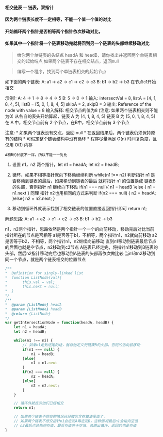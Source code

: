 #### 相交链表 -- 链表，双指针
#### 因为两个链表长度不一定相等，不能一个值一个值的对比
#### 开始循环两个指针是否相等两个指针依次移动对比，
#### 如果其中一个指针将一个链表移动完就将回到另一个链表的头部继续移动对比

> 给你两个单链表的头结点 headA 和 headB，请你找出并返回两个单链表相交的起始结点
> 如果两个链表不存在相交结点，返回null 

> 编写一个程序，找到两个单链表相交的起始节点

如下面的两个链表:
A:       a1 -> a2
                   -> c1 -> c2 -> c3
B: b1 -> b2 -> b3
在节点c1开始相交

示例1:
A:      4 -> 1
               -> 8 -> 4 -> 5
B: 5 -> 0 -> 1
    输入: intersectVal = 8, listA = [4, 1, 8, 4, 5],  listB = [5, 0, 1, 8, 4, 5]
            skipA = 2, skipB = 3
    输出: Reference of the node with value = 8
    输入解释: 相交节点的值为8 (注意: 如果两个链表相交则不能为0)
            从各自的表头开始算起，链表 A 为 [4, 1, 8, 4, 5] 链表 B 为 [5, 0, 1, 8, 4, 5]
            在 A 中，相交节点前有 2 个节点，在B中，相交节点前有 3 个节点

注意:
    * 如果两个链表没有交点，返回 null
    * 在返回结果后，两个链表仍须保持原有的结构
    * 可假定整个链表结构中没有循环
    * 程序尽量满足 O(n) 时间复杂度，且仅用 O(1) 内存

`A和B的长度不一样，所以不能一一对比`

1. 设置 n1，n2 两个指针，let n1 = headA; let n2 = headB;

2. 循环，如果不相等指针就向下移动继续判断 while(n1 !== n2) 
    判断指针 n1 是否移动到链表的最后，如果移动到链表的最后
    就将指针 n1 的位置换成 链表B的头部，否则指针 n1 继续向下移动
    if(n1 === null){
        n1 = headB
    }else {
        n1 = n1.next
    }
    同理 指针 n2也用相同的方式来判断
    if(n2 === null) {
        n2 = headA;
    }else{
        n2 = n2.next;
    }
3. 移动到循环外就表示找到了相交链表的位置直接返回指针即可 return n1;

解题思路:
A:       a1 -> a2
                   -> c1 -> c2 -> c3
B: b1 -> b2 -> b3

n1，n2两个指针，思路依然是两个指针一个一个的向前移动，移动完后对比当前指针所在的节点是否相等
a1是否等于b1，不相等，两个指针n1，n2就向前移动
a2是否等于b2，不相等，两个指针n1，n2继续向前移动
直到n1移动到链表最后节点的后面也就是空节点，n2移动到c2节点
A链表已经走完，将指针n1移动到B链表的头部，然后n2指针移动完后也移动到A链表的头部再依次做比较
当n1和n2移动到同一个节点，就是两个链表相交的位置节点


```js
/**
*  Definition for singly-linked list
*  function ListNode(val){
*       this.val = val;
*       this.next = null;  
*  }
*/
/**
*  @param {ListNode} headA  
*  @param {ListNode} headB
*  @return {ListNode}
*/
var getIntersectionNode = function(headA, headB) {
    let n1 = headA;
    let n2 = headB;

    while(n1 !== n2) {
        // 如果n1走到结尾的话，就将他定义到链表B的头部，否则的话向前移动
        if(n1 === null) {
            n1 = headB;
        }else{
            n1 = n1.next
        }
        if(n2 === null) {
            n2 = headA;
        }else{
            n2 = n2.next;
        }
    }

    // 循环外就表示他们已经相交
    return n1;

    // 如果两个链表不想交的情况已经被包含在算法里面了，
    // 如果两个链表不想交指针n1会走完A再走完B，这种情况最后n1会指向空值
    // n2最后也会指向空值，最后空值等于空值，会跳出循环，返回的也是空值
}
```